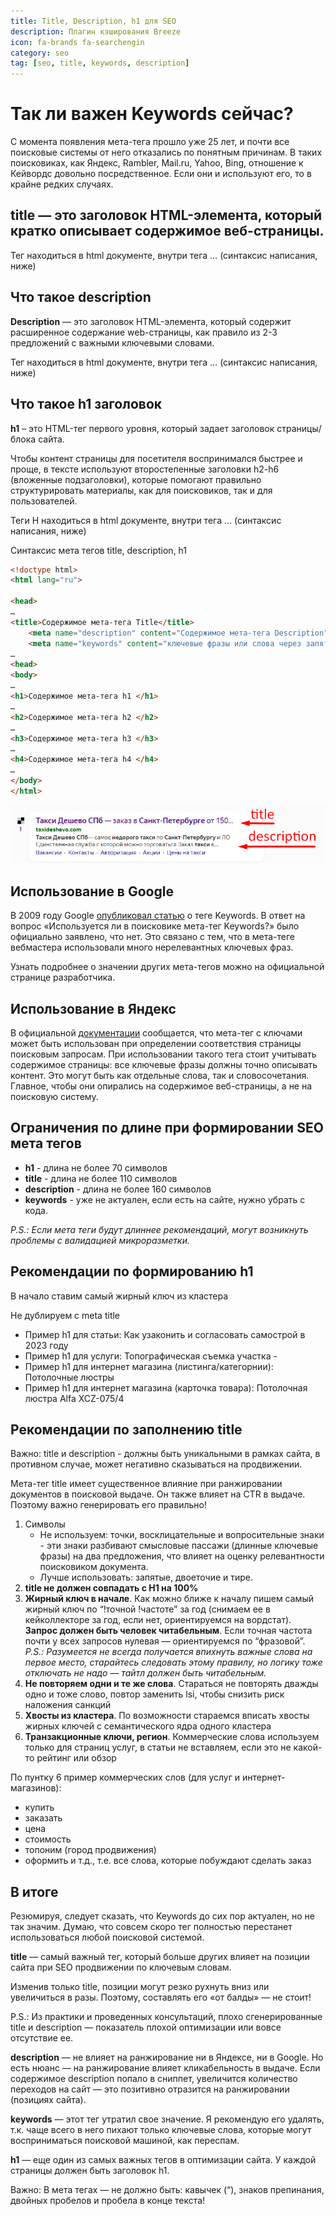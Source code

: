 ```yaml
---
title: Title, Description, h1 для SEO
description: Плагин кэширования Breeze
icon: fa-brands fa-searchengin
category: seo
tag: [seo, title, keywords, description]
---
```


# Так ли важен Keywords сейчас?

С момента появления мета-тега прошло уже 25 лет, и почти все поисковые системы от него отказались по понятным причинам. В таких поисковиках, как Яндекс, Rambler, Mail.ru, Yahoo, Bing, отношение к Кейвордс довольно посредственное. Если они и используют его, то в крайне редких случаях.

## title — это заголовок HTML-элемента, который кратко описывает содержимое веб-страницы.

Тег находиться в html документе, внутри тега <head> … (синтаксис написания, ниже)

## Что такое description

**Description** — это заголовок HTML-элемента, который содержит расширенное содержание web-страницы, как правило из 2-3 предложений с важными ключевыми словами.

Тег находиться в html документе, внутри тега <head> … (синтаксис написания, ниже)

## Что такое h1 заголовок

**h1** – это HTML-тег первого уровня, который задает заголовок страницы/блока сайта.

Чтобы контент страницы для посетителя воспринимался быстрее и проще, в тексте используют второстепенные заголовки h2-h6 (вложенные подзаголовки), которые помогают правильно структурировать материалы, как для поисковиков, так и для пользователей.

Теги H находиться в html документе, внутри тега <body> … (синтаксис написания, ниже)

Синтаксис мета тегов title, description, h1

```html
<!doctype html>
<html lang="ru">

<head>
…
<title>Содержимое мета-тега Title</title>
    <meta name="description" content="Содержимое мета-тега Description" />
    <meta name="keywords" content="ключевые фразы или слова через запятую" />
…
<head>
<body>
…
<h1>Содержимое мета-тега h1 </h1>
…
<h2>Содержимое мета-тега h2 </h2>
…
<h3>Содержимое мета-тега h3 </h3>
…
<h4>Содержимое мета-тега h4 </h4>
…
</body>
</html>
```

![Картинка](./seo-params-1.png)

## Использование в Google

В 2009 году Google [опубликовал статью](https://developers.google.com/search/blog/2009/09/google-does-not-use-keywords-meta-tag?hl=ru) о теге Keywords. В ответ на вопрос «Используется ли в поисковике мета-тег Keywords?» было официально заявлено, что нет. Это связано с тем, что в мета-теге вебмастера использовали много нерелевантных ключевых фраз.

Узнать подробнее о значении других мета-тегов можно на официальной странице разработчика.

## Использование в Яндекс

В официальной [документации](https://yandex.ru/support/webmaster/controlling-robot/html.html#meta) сообщается, что мета-тег с ключами может быть использован при определении соответствия страницы поисковым запросам. При использовании такого тега стоит учитывать содержимое страницы: все ключевые фразы должны точно описывать контент. Это могут быть как отдельные слова, так и словосочетания. Главное, чтобы они опирались на содержимое веб-страницы, а не на поисковую систему.

## Ограничения по длине при формировании SEO мета тегов
* **h1** - длина не более 70 символов
* **title** - длина не более 110 символов
* **description** - длина не более 160 символов
* **keywords** - уже не актуален, если есть на сайте, нужно убрать с кода.

*P.S.: Если мета теги будут длиннее рекомендаций, могут возникнуть проблемы с валидацией микроразметки.*

## Рекомендации по формированию h1

В начало ставим самый жирный ключ из кластера

Не дублируем с meta title

* Пример h1 для статьи: Как узаконить и согласовать самострой в 2023 году
* Пример h1 для услуги: Топографическая съемка участка -
* Пример h1 для интернет магазина (листинга/категорнии): Потолочные люстры
* Пример h1 для интернет магазина (карточка товара): Потолочная люстра Alfa XCZ-075/4

## Рекомендации по заполнению title

Важно: title и description - должны быть уникальными в рамках сайта, в противном случае, может негативно сказываться на продвижении.

Мета-тег title имеет существенное влияние при ранжировании документов в поисковой выдаче. Он также влияет на CTR в выдаче. Поэтому важно генерировать его правильно!

1. Символы
    * Не используем: точки, восклицательные и вопросительные знаки - эти знаки разбивают смысловые пассажи (длинные ключевые фразы) на два предложения, что влияет на оценку релевантности поисковиком документа.
    * Лучше использовать: запятые, двоеточие и тире.
2. **title не должен совпадать с H1 на 100%**
3. **Жирный ключ в начале**. Как можно ближе к началу пишем самый жирный ключ по “!точной !частоте” за год (снимаем ее в кейколлекторе за год, если нет, ориентируемся на вордстат). **Запрос должен быть человек читабельным**. Если точная частота почти у всех запросов нулевая — ориентируемся по “фразовой”. *P.S.: Разумеется не всегда получается впихнуть важные слова на первое место, старайтесь следовать этому правилу, но логику тоже отключать не надо — тайтл должен быть читабельным.*
4. **Не повторяем одни и те же слова**. Стараться не повторять дважды одно и тоже слово, повтор заменить lsi, чтобы снизить риск наложения санкций
5. **Хвосты из кластера**. По возможности стараемся вписать хвосты жирных ключей с семантического ядра одного кластера
6. **Транзакционные ключи, регион**. Коммерческие слова используем только для страниц услуг, в статьи не вставляем, если это не какой-то рейтинг или обзор

По пунтку 6 пример коммерческих слов (для услуг и интернет-магазинов):
- купить
- заказать
- цена
- стоимость
- топоним (город продвижения)
- оформить и т.д., т.е. все слова, которые побуждают сделать заказ

## В итоге

Резюмируя, следует сказать, что Keywords до сих пор актуален, но не так значим. Думаю, что совсем скоро тег полностью перестанет использоваться любой поисковой системой.

**title** — самый важный тег, который больше других влияет на позиции сайта при SEO продвижении по ключевым словам.

Изменив только title, позиции могут резко рухнуть вниз или увеличиться в разы. Поэтому, составлять его «от балды» — не стоит!

P.S.: Из практики и проведенных консультаций, плохо сгенерированные title и description — показатель плохой оптимизации или вовсе отсутствие ее.

**description** — не влияет на ранжирование ни в Яндексе, ни в Google. Но есть нюанс — на ранжирование влияет кликабельность в выдаче. Если содержимое description попало в сниппет, увеличится количество переходов на сайт — это позитивно отразится на ранжировании (позициях сайта).

**keywords** — этот тег утратил свое значение. Я рекомендую его удалять, т.к. чаще всего в него пихают только ключевые слова, которые могут восприниматься поисковой машиной, как переспам.

**h1** — еще один из самых важных тегов в оптимизации сайта. У каждой страницы должен быть заголовок h1.

Важно: В мета тегах — не должно быть: кавычек (“), знаков препинания, двойных пробелов и пробела в конце текста!
